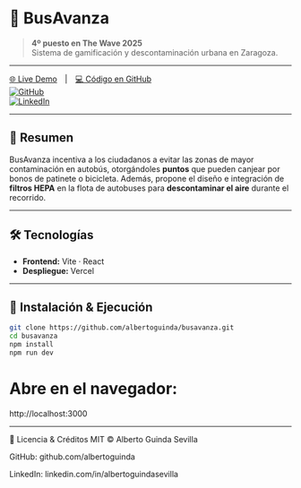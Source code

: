 # 🚌 BusAvanza

> **4º puesto en The Wave 2025**  
> Sistema de gamificación y descontaminación urbana en Zaragoza.

---

[🌐 Live Demo](https://busavanza.vercel.app/) | [💻 Código en GitHub](https://github.com/albertoguinda/busavanza)  
[![GitHub](https://img.shields.io/badge/GitHub-albertoguinda-181717?logo=github)](https://github.com/albertoguinda)  
[![LinkedIn](https://img.shields.io/badge/LinkedIn-Alberto-0A66C2?logo=linkedin)](https://www.linkedin.com/in/albertoguindasevilla/)

---

## 🔭 Resumen

BusAvanza incentiva a los ciudadanos a evitar las zonas de mayor contaminación en autobús, otorgándoles **puntos** que pueden canjear por bonos de patinete o bicicleta. Además, propone el diseño e integración de **filtros HEPA** en la flota de autobuses para **descontaminar el aire** durante el recorrido.

---

## 🛠️ Tecnologías

- **Frontend:** Vite · React
- **Despliegue:** Vercel

---

## 🚀 Instalación & Ejecución

```bash
git clone https://github.com/albertoguinda/busavanza.git
cd busavanza
npm install
npm run dev
```

# Abre en el navegador:

http://localhost:3000

---

📜 Licencia & Créditos
MIT © Alberto Guinda Sevilla

GitHub: github.com/albertoguinda

LinkedIn: linkedin.com/in/albertoguindasevilla

```

```
